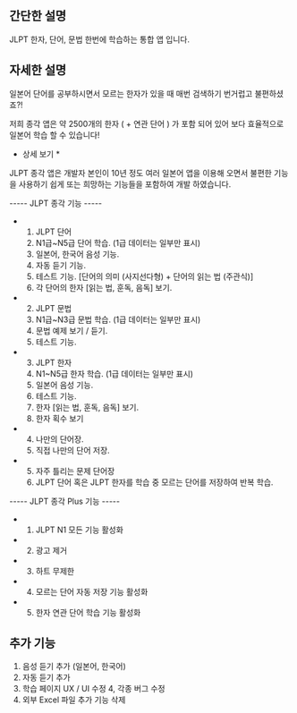 ## 간단한 설명

JLPT 한자, 단어, 문법 한번에 학습하는 통합 앱 입니다.


##  자세한 설명 
일본어 단어를 공부하시면서 모르는 한자가 있을 때 매번 검색하기 번거럽고 불편하셨죠?!

저희 종각 앱은 약 2500개의 한자 ( + 연관 단어 ) 가 포함 되어 있어 보다 효율적으로 일본어 학습 할 수 있습니다!

* 상세 보기 *

JLPT 종각 앱은 개발자 본인이 10년 정도 여러 일본어 앱을 이용해 오면서 불편한 기능을 사용하기 쉽게 또는 희망하는 기능들을 포함하여 개발 하였습니다.

----- JLPT 종각 기능 -----

* 1. JLPT 단어
    1. N1급~N5급 단어 학습. (1급 데이터는 일부만 표시)
    2. 일본어, 한국어 음성 기능.
    3. 자동 듣기 기능.
    4. 테스트 기능.
      [단어의 의미 (사지선다형) + 단어의 읽는 법 (주관식)]
    5. 각 단어의 한자 [읽는 법, 훈독, 음독] 보기.

* 2. JLPT 문법
    1. N1급~N3급 문법 학습. (1급 데이터는 일부만 표시)
    2. 문법 예제 보기 / 듣기.
    3. 테스트 기능.

* 3. JLPT 한자
    1. N1~N5급 한자 학습. (1급 데이터는 일부만 표시)
    2. 일본어 음성 기능.
    3. 테스트 기능.
    4. 한자 [읽는 법, 훈독, 음독] 보기.
    5. 한자 획수 보기

* 4. 나만의 단어장.
    1. 직접 나만의 단어 저장.

* 5. 자주 틀리는 문제 단어장
    1. JLPT 단어 혹은 JLPT 한자를 학습 중 모르는 단어를 저장하여 반복 학습.

----- JLPT 종각 Plus 기능 -----

* 1. JLPT N1 모든 기능 활성화
* 2. 광고 제거
* 3. 하트 무제한
* 4. 모르는 단어 자동 저장 기능 활성화
* 5. 한자 연관 단어 학습 기능 활성화


## 추가 기능

1. 음성 듣기 추가 (일본어, 한국어)
2. 자동 듣기 추가
3. 학습 페이지 UX / UI 수정
4, 각종 버그 수정
5. 외부 Excel 파일 추가 기능 삭제